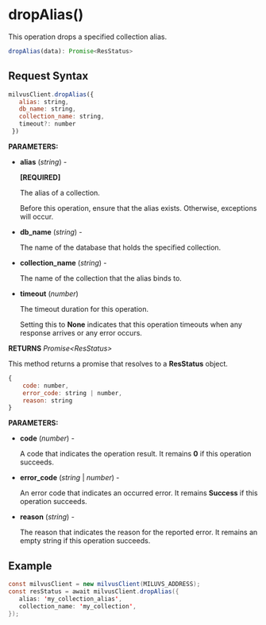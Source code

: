 # dropAlias()

This operation drops a specified collection alias. 

```javascript
dropAlias(data): Promise<ResStatus>
```

## Request Syntax

```javascript
milvusClient.dropAlias({
   alias: string,
   db_name: string,
   collection_name: string,
   timeout?: number
 })
```

**PARAMETERS:**

- **alias** (*string*) -

    **[REQUIRED]**

    The alias of a collection. 

    Before this operation, ensure that the alias exists. Otherwise, exceptions will occur.

- **db_name** (*string*) -

    The name of the database that holds the specified collection.

- **collection_name** (*string*) -

    The name of the collection that the alias binds to.

- **timeout** (*number*)  

    The timeout duration for this operation. 

    Setting this to **None** indicates that this operation timeouts when any response arrives or any error occurs.

**RETURNS** *Promise\<ResStatus>*

This method returns a promise that resolves to a **ResStatus** object.

```javascript
{
    code: number,
    error_code: string | number,
    reason: string
}
```

**PARAMETERS:**

- **code** (*number*) -

    A code that indicates the operation result. It remains **0** if this operation succeeds.

- **error_code** (*string* | *number*) -

    An error code that indicates an occurred error. It remains **Success** if this operation succeeds. 

- **reason** (*string*) - 

    The reason that indicates the reason for the reported error. It remains an empty string if this operation succeeds.

## Example

```java
const milvusClient = new milvusClient(MILUVS_ADDRESS);
const resStatus = await milvusClient.dropAlias({
   alias: 'my_collection_alias',
   collection_name: 'my_collection',
});
```

